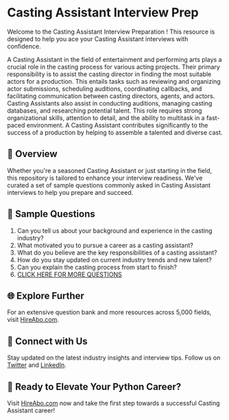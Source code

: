 # Casting Assistant Interview Prep

Welcome to the Casting Assistant Interview Preparation ! This resource is designed to help you ace your Casting Assistant interviews with confidence.

A Casting Assistant in the field of entertainment and performing arts plays a crucial role in the casting process for various acting projects. Their primary responsibility is to assist the casting director in finding the most suitable actors for a production. This entails tasks such as reviewing and organizing actor submissions, scheduling auditions, coordinating callbacks, and facilitating communication between casting directors, agents, and actors. Casting Assistants also assist in conducting auditions, managing casting databases, and researching potential talent. This role requires strong organizational skills, attention to detail, and the ability to multitask in a fast-paced environment. A Casting Assistant contributes significantly to the success of a production by helping to assemble a talented and diverse cast.

## 🚀 Overview

Whether you're a seasoned Casting Assistant or just starting in the field, this repository is tailored to enhance your interview readiness. We've curated a set of sample questions commonly asked in Casting Assistant interviews to help you prepare and succeed.

## 📝 Sample Questions

1. Can you tell us about your background and experience in the casting industry?
2. What motivated you to pursue a career as a casting assistant?
3. What do you believe are the key responsibilities of a casting assistant?
4. How do you stay updated on current industry trends and new talent?
5. Can you explain the casting process from start to finish?
6. [CLICK HERE FOR MORE QUESTIONS](https://hireabo.com/job/16_0_44/Casting%20Assistant)

## 🌐 Explore Further

For an extensive question bank and more resources across 5,000 fields, visit [HireAbo.com](https://www.hireabo.com).

## 📱 Connect with Us

Stay updated on the latest industry insights and interview tips. Follow us on [Twitter](https://twitter.com/hireabo) and [LinkedIn](https://www.linkedin.com/in/hire-abo-3609972a8/).

## 🚀 Ready to Elevate Your Python Career?

Visit [HireAbo.com](https://www.hireabo.com) now and take the first step towards a successful Casting Assistant career!